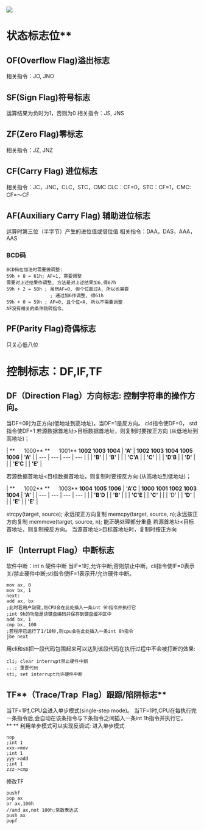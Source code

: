 # ![](https://cdn.nlark.com/yuque/0/2021/png/12362661/1622096986483-709c3cde-8b8d-4d8c-949c-fdaa280d4862.png#align=left&display=inline&height=321&margin=%5Bobject%20Object%5D&originHeight=321&originWidth=884&size=0&status=done&style=none&width=884)
# 状态标志位**
## OF(Overflow Flag)溢出标志
相关指令：JO, JNO
## SF(Sign Flag)符号标志
运算结果为负时为1，否则为0
相关指令：JS, JNS
## ZF(Zero Flag)零标志
相关指令：JZ, JNZ
## CF(Carry Flag) 进位标志
相关指令：JC，JNC，CLC，STC，CMC
CLC：CF=0，STC：CF=1，CMC: CF=～CF
## AF(Auxiliary Carry Flag) 辅助进位标志
运算时第三位（半字节）产生的进位值或借位值
相关指令：DAA，DAS，AAA，AAS
### BCD码
```
BCD码在加法时需要做调整:
59h + 8 = 61h; AF=1, 需要调整
需要对上述结果作调整, 方法是对上述结果加6,得67h
59h + 2 = 5Bh ; 虽然AF=0, 但个位超过A, 所以也需要
                ; 通过加6作调整, 得61h
59h + 0 = 59h ; AF=0, 且个位<A, 所以不需要调整
AF没有相关的条件跳转指令。
```
## PF(Parity Flag)奇偶标志
只关心低八位
# 控制标志：DF,IF,TF
## **DF（Direction Flag）方向标志: 控制字符串的操作方向。**
当DF=0时为正方向(低地址到高地址)，当DF=1是反方向。
cld指令使DF=0， std指令使DF=1
若源数据首地址>目标数据首地址，则复制时要按正方向
(从低地址到高地址)；

| **      1000**
**      1001**
**1002**
**1003**
**1004** | **'A'** | **1002**
**1003**
**1004**
**1005**
**1006** | **'A'** |
| --- | --- | --- | --- |
|  | **'B'** |  | **'B'** |
|  | **'C'A** |  | **'C'** |
|  | **'D'B** |  | **'D'** |
|  | **'E'C** |  | **'E'** |

若源数据首地址<目标数据首地址，则复制时要按反方向
(从高地址到低地址)；

| **      1002**
**      1003**
**1004**
**1005**
**1006** | **'A'C** | **1000**
**1001**
**1002**
**1003**
**1004** | **'A'** |
| --- | --- | --- | --- |
|  | **'B'D** |  | **'B'** |
|  | **'C'E** |  | **'C'** |
|  | 'D' |  | **'D'** |
|  | **'E'** |  | **'E'** |

strcpy(target, source); 永远按正方向复制
memcpy(target, source, n);永远按正方向复制
memmove(target, source, n); 能正确处理部分重叠
若源首地址<目标首地址，则复制按反方向。
当源首地址>目标首地址时，复制时按正方向
## **IF（Interrupt Flag）中断标志**
软件中断：int n
硬件中断
当IF=1时,允许中断;否则禁止中断。cli指令使IF=0表示关/禁止硬件中断;sti指令使IF=1表示开/允许硬件中断。
 
```
mov ax, 0
mov bx, 1
next:
add ax, bx
;此时若用户敲键,则CPU会在此处插入一条int 9h指令并执行它
;int 9h的功能是读键盘编码并保存到键盘缓冲区中
add bx, 1
cmp bx, 100
;若程序已运行了1/18秒,则cpu会在此处插入一条int 8h指令
jbe next
```
用cli和sti把一段代码包围起来可以达到该段代码在执行过程中不会被打断的效果:
```
cli; clear interrupt禁止硬件中断
...; 重要代码
sti; set interrupt允许硬件中断
```
## TF**（Trace/Trap  Flag）跟踪/陷阱标志**
当TF=1时,CPU会进入单步模式(single-step mode)。
当TF=1时,CPU在每执行完一条指令后,会自动在该条指令与下条指令之间插入一条int 1h指令并执行它。
** **
利用单步模式可以实现反调试:
进入单步模式
```
nop
;int 1
xxx->mov
;int 1
yyy->add
;int 1
zzz->cmp
```
修改TF
```
pushf
pop ax
or ax,100h
//and ax,not 100h;常数表达式
push ax
popf
```
